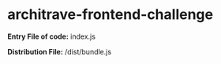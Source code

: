 # architrave-frontend-challenge

**Entry File of code:** index.js

**Distribution File:** /dist/bundle.js
